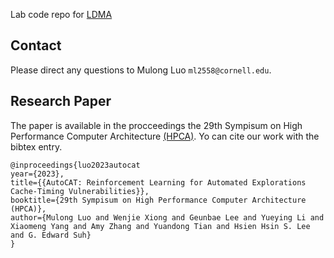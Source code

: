Lab code repo for [LDMA](https://ut-ldma.github.io)


## Contact

Please direct any questions to Mulong Luo ```ml2558@cornell.edu```.

## Research Paper

The paper is available in the procceedings the 29th Sympisum on High Performance Computer Architecture [(HPCA)](https://hpca-conf.org/2023/). Yo can cite our work with the bibtex entry.

```
@inproceedings{luo2023autocat
year={2023},
title={{AutoCAT: Reinforcement Learning for Automated Explorations Cache-Timing Vulnerabilities}},
booktitle={29th Sympisum on High Performance Computer Architecture (HPCA)},
author={Mulong Luo and Wenjie Xiong and Geunbae Lee and Yueying Li and Xiaomeng Yang and Amy Zhang and Yuandong Tian and Hsien Hsin S. Lee and G. Edward Suh}
}
```

